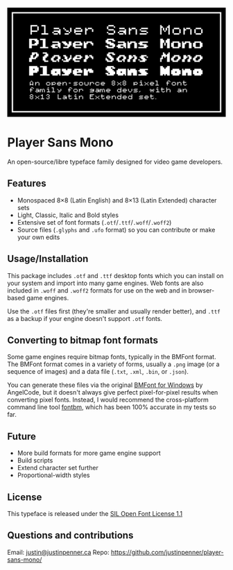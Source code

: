 ![Player Sans Mono sample image](assets/player-sans-mono.png)


Player Sans Mono
================

An open-source/libre typeface family designed for video game developers.

Features
--------

- Monospaced 8×8 (Latin English) and 8×13 (Latin Extended) character sets
- Light, Classic, Italic and Bold styles
- Extensive set of font formats (`.otf`/`.ttf`/`.woff`/`.woff2`)
- Source files (`.glyphs` and `.ufo` format) so you can contribute or make your own edits

Usage/Installation
------------------

This package includes `.otf` and `.ttf` desktop fonts which you can install on your system and import into many game engines. Web fonts are also included in `.woff` and `.woff2` formats for use on the web and in browser-based game engines.

Use the `.otf` files first (they're smaller and usually render better), and `.ttf` as a backup if your engine doesn't support `.otf` fonts.

Converting to bitmap font formats
---------------------------------

Some game engines require bitmap fonts, typically in the BMFont format. The BMFont format comes in a variety of forms, usually a `.png` image (or a sequence of images) and a data file (`.txt`, `.xml`, `.bin`, or `.json`).

You can generate these files via the original [BMFont for Windows](https://www.angelcode.com/products/bmfont/) by AngelCode, but it doesn't always give perfect pixel-for-pixel results when converting pixel fonts. Instead, I would recommend the cross-platform command line tool [fontbm](https://github.com/vladimirgamalyan/fontbm), which has been 100% accurate in my tests so far.

Future
------

- More build formats for more game engine support
- Build scripts
- Extend character set further
- Proportional-width styles

License
-------

This typeface is released under the [SIL Open Font License 1.1](https://scripts.sil.org/OFL)

Questions and contributions
---------------------------

Email: justin@justinpenner.ca
Repo: https://github.com/justinpenner/player-sans-mono/
